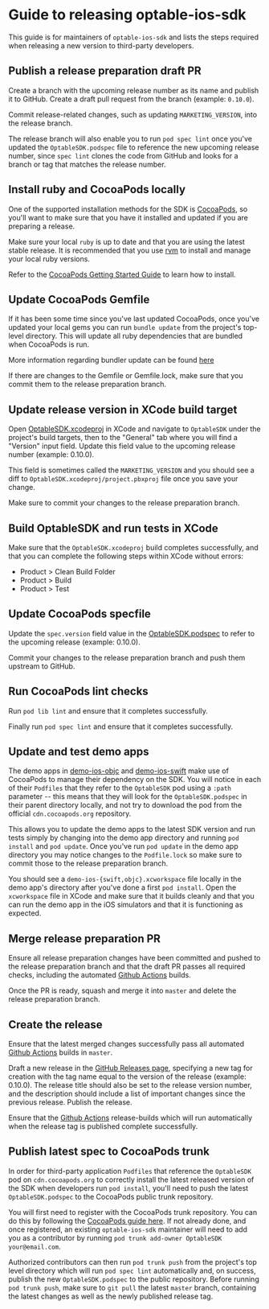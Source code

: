 # Guide to releasing optable-ios-sdk

This guide is for maintainers of `optable-ios-sdk` and lists the steps required when releasing a new version to third-party developers.

## Publish a release preparation draft PR

Create a branch with the upcoming release number as its name and publish it to GitHub. Create a draft pull request from the branch (example: `0.10.0`).

Commit release-related changes, such as updating `MARKETING_VERSION`, into the release branch.

The release branch will also enable you to run `pod spec lint` once you've updated the `OptableSDK.podspec` file to reference the new upcoming release number, since `spec lint` clones the code from GitHub and looks for a branch or tag that matches the release number.

## Install ruby and CocoaPods locally

One of the supported installation methods for the SDK is [CocoaPods](https://cocoapods.org/), so you'll want to make sure that you have it installed and updated if you are preparing a release.

Make sure your local `ruby` is up to date and that you are using the latest stable release. It is recommended that you use [rvm](https://rvm.io/) to install and manage your local ruby versions.

Refer to the [CocoaPods Getting Started Guide](https://guides.cocoapods.org/using/getting-started.html) to learn how to install.

## Update CocoaPods Gemfile

If it has been some time since you've last updated CocoaPods, once you've updated your local gems you can run `bundle update` from the project's top-level directory. This will update all ruby dependencies that are bundled when CocoaPods is run.

More information regarding bundler update can be found [here](https://bundler.io/man/bundle-update.1.html)

If there are changes to the Gemfile or Gemfile.lock, make sure that you commit them to the release preparation branch.

## Update release version in XCode build target

Open [OptableSDK.xcodeproj](https://github.com/Optable/optable-ios-sdk/tree/master/OptableSDK.xcodeproj) in XCode and navigate to `OptableSDK` under the project's build targets, then to the "General" tab where you will find a "Version" input field. Update this field value to the upcoming release number (example: 0.10.0).

This field is sometimes called the `MARKETING_VERSION` and you should see a diff to `OptableSDK.xcodeproj/project.pbxproj` file once you save your change.

Make sure to commit your changes to the release preparation branch.

## Build OptableSDK and run tests in XCode

Make sure that the `OptableSDK.xcodeproj` build completes successfully, and that you can complete the following steps within XCode without errors:

- Product > Clean Build Folder
- Product > Build
- Product > Test

## Update CocoaPods specfile

Update the `spec.version` field value in the [OptableSDK.podspec](https://github.com/Optable/optable-ios-sdk/blob/master/OptableSDK.podspec) to refer to the upcoming release (example: 0.10.0).

Commit your changes to the release preparation branch and push them upstream to GitHub.

## Run CocoaPods lint checks

Run `pod lib lint` and ensure that it completes successfully.

Finally run `pod spec lint` and ensure that it completes successfully.

## Update and test demo apps

The demo apps in [demo-ios-objc](https://github.com/Optable/optable-ios-sdk/tree/master/demo-ios-objc) and [demo-ios-swift](https://github.com/Optable/optable-ios-sdk/tree/master/demo-ios-swift) make use of CocoaPods to manage their dependency on the SDK. You will notice in each of their `Podfiles` that they refer to the `OptableSDK` pod using a `:path` parameter -- this means that they will look for the `OptableSDK.podspec` in their parent directory locally, and not try to download the pod from the official `cdn.cocoapods.org` repository.

This allows you to update the demo apps to the latest SDK version and run tests simply by changing into the demo app directory and running `pod install` and `pod update`. Once you've run `pod update` in the demo app directory you may notice changes to the `Podfile.lock` so make sure to commit those to the release preparation branch.

You should see a `demo-ios-{swift,objc}.xcworkspace` file locally in the demo app's directory after you've done a first `pod install`. Open the `xcworkspace` file in XCode and make sure that it builds cleanly and that you can run the demo app in the iOS simulators and that it is functioning as expected.

## Merge release preparation PR

Ensure all release preparation changes have been committed and pushed to the release preparation branch and that the draft PR passes all required checks, including the automated [Github Actions](https://github.com/Optable/optable-ios-sdk/actions) builds.

Once the PR is ready, squash and merge it into `master` and delete the release preparation branch.

## Create the release

Ensure that the latest merged changes successfully pass all automated [Github Actions](https://github.com/Optable/optable-ios-sdk/actions) builds in `master`.

Draft a new release in the [GitHub Releases page](https://github.com/Optable/optable-ios-sdk/releases), specifying a new tag for creation with the tag name equal to the version of the release (example: 0.10.0). The release title should also be set to the release version number, and the description should include a list of important changes since the previous release. Publish the release.

Ensure that the [Github Actions](https://github.com/Optable/optable-ios-sdk/actions) release-builds which will run automatically when the release tag is published complete successfully.

## Publish latest spec to CocoaPods trunk

In order for third-party application `Podfiles` that reference the `OptableSDK` pod on `cdn.cocoapods.org` to correctly install the latest released version of the SDK when developers run `pod install`, you'll need to push the latest `OptableSDK.podspec` to the CocoaPods public trunk repository.

You will first need to register with the CocoaPods trunk repository. You can do this by following the [CocoaPods guide here](https://guides.cocoapods.org/making/getting-setup-with-trunk.html). If not already done, and once registered, an existing `optable-ios-sdk` maintainer will need to add you as a contributor by running `pod trunk add-owner OptableSDK your@email.com`.

Authorized contributors can then run `pod trunk push` from the project's top level directory which will run `pod spec lint` automatically and, on success, publish the new `OptableSDK.podspec` to the public repository. Before running `pod trunk push`, make sure to `git pull` the latest `master` branch, containing the latest changes as well as the newly published release tag.
